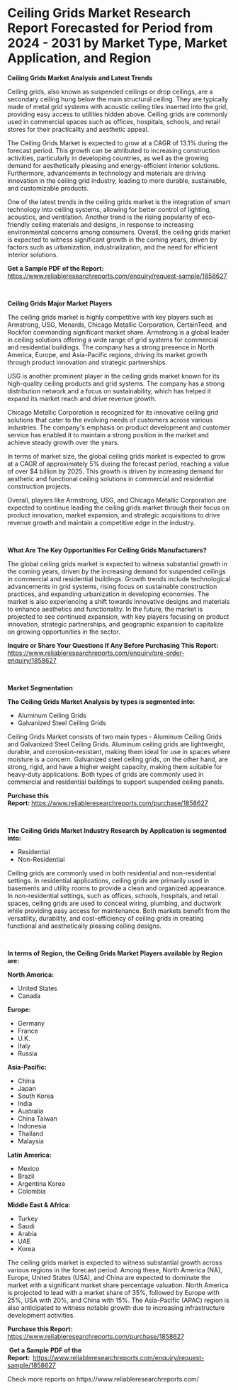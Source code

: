 <p><h1>Ceiling Grids Market Research Report Forecasted for Period from 2024 -  2031 by Market Type, Market Application, and Region</h1></p><p><strong>Ceiling Grids Market Analysis and Latest Trends</strong></p>
<p><p>Ceiling grids, also known as suspended ceilings or drop ceilings, are a secondary ceiling hung below the main structural ceiling. They are typically made of metal grid systems with acoustic ceiling tiles inserted into the grid, providing easy access to utilities hidden above. Ceiling grids are commonly used in commercial spaces such as offices, hospitals, schools, and retail stores for their practicality and aesthetic appeal.</p><p>The Ceiling Grids Market is expected to grow at a CAGR of 13.1% during the forecast period. This growth can be attributed to increasing construction activities, particularly in developing countries, as well as the growing demand for aesthetically pleasing and energy-efficient interior solutions. Furthermore, advancements in technology and materials are driving innovation in the ceiling grid industry, leading to more durable, sustainable, and customizable products.</p><p>One of the latest trends in the ceiling grids market is the integration of smart technology into ceiling systems, allowing for better control of lighting, acoustics, and ventilation. Another trend is the rising popularity of eco-friendly ceiling materials and designs, in response to increasing environmental concerns among consumers. Overall, the ceiling grids market is expected to witness significant growth in the coming years, driven by factors such as urbanization, industrialization, and the need for efficient interior solutions.</p></p>
<p><strong>Get a Sample PDF of the Report:&nbsp;</strong> <a href="https://www.reliableresearchreports.com/enquiry/request-sample/1858627">https://www.reliableresearchreports.com/enquiry/request-sample/1858627</a></p>
<p>&nbsp;</p>
<p><strong>Ceiling Grids Major Market Players</strong></p>
<p><p>The ceiling grids market is highly competitive with key players such as Armstrong, USG, Menards, Chicago Metallic Corporation, CertainTeed, and Rockfon commanding significant market share. Armstrong is a global leader in ceiling solutions offering a wide range of grid systems for commercial and residential buildings. The company has a strong presence in North America, Europe, and Asia-Pacific regions, driving its market growth through product innovation and strategic partnerships.</p><p>USG is another prominent player in the ceiling grids market known for its high-quality ceiling products and grid systems. The company has a strong distribution network and a focus on sustainability, which has helped it expand its market reach and drive revenue growth.</p><p>Chicago Metallic Corporation is recognized for its innovative ceiling grid solutions that cater to the evolving needs of customers across various industries. The company's emphasis on product development and customer service has enabled it to maintain a strong position in the market and achieve steady growth over the years.</p><p>In terms of market size, the global ceiling grids market is expected to grow at a CAGR of approximately 5% during the forecast period, reaching a value of over $4 billion by 2025. This growth is driven by increasing demand for aesthetic and functional ceiling solutions in commercial and residential construction projects.</p><p>Overall, players like Armstrong, USG, and Chicago Metallic Corporation are expected to continue leading the ceiling grids market through their focus on product innovation, market expansion, and strategic acquisitions to drive revenue growth and maintain a competitive edge in the industry.</p></p>
<p>&nbsp;</p>
<p><strong>What Are The Key Opportunities For Ceiling Grids Manufacturers?</strong></p>
<p><p>The global ceiling grids market is expected to witness substantial growth in the coming years, driven by the increasing demand for suspended ceilings in commercial and residential buildings. Growth trends include technological advancements in grid systems, rising focus on sustainable construction practices, and expanding urbanization in developing economies. The market is also experiencing a shift towards innovative designs and materials to enhance aesthetics and functionality. In the future, the market is projected to see continued expansion, with key players focusing on product innovation, strategic partnerships, and geographic expansion to capitalize on growing opportunities in the sector.</p></p>
<p><strong>Inquire or Share Your Questions If Any Before Purchasing This Report:</strong> <a href="https://www.reliableresearchreports.com/enquiry/pre-order-enquiry/1858627">https://www.reliableresearchreports.com/enquiry/pre-order-enquiry/1858627</a></p>
<p>&nbsp;</p>
<p><strong>Market Segmentation</strong></p>
<p><strong>The Ceiling Grids Market Analysis by types is segmented into:</strong></p>
<p><ul><li>Aluminum Ceiling Grids</li><li>Galvanized Steel Ceiling Grids</li></ul></p>
<p><p>Ceiling Grids Market consists of two main types - Aluminum Ceiling Grids and Galvanized Steel Ceiling Grids. Aluminum ceiling grids are lightweight, durable, and corrosion-resistant, making them ideal for use in spaces where moisture is a concern. Galvanized steel ceiling grids, on the other hand, are strong, rigid, and have a higher weight capacity, making them suitable for heavy-duty applications. Both types of grids are commonly used in commercial and residential buildings to support suspended ceiling panels.</p></p>
<p><strong>Purchase this Report:&nbsp;</strong><a href="https://www.reliableresearchreports.com/purchase/1858627">https://www.reliableresearchreports.com/purchase/1858627</a></p>
<p>&nbsp;</p>
<p><strong>The Ceiling Grids Market Industry Research by Application is segmented into:</strong></p>
<p><ul><li>Residential</li><li>Non-Residential</li></ul></p>
<p><p>Ceiling grids are commonly used in both residential and non-residential settings. In residential applications, ceiling grids are primarily used in basements and utility rooms to provide a clean and organized appearance. In non-residential settings, such as offices, schools, hospitals, and retail spaces, ceiling grids are used to conceal wiring, plumbing, and ductwork while providing easy access for maintenance. Both markets benefit from the versatility, durability, and cost-efficiency of ceiling grids in creating functional and aesthetically pleasing ceiling designs.</p></p>
<p>&nbsp;</p>
<p><strong>In terms of Region, the Ceiling Grids Market Players available by Region are:</strong></p>
<p>
    <p> <strong> North America: </strong>
        <ul>
            <li>United States</li>
            <li>Canada</li>
        </ul>
        </p> 
    <p> <strong> Europe: </strong>
        <ul>
            <li>Germany</li>
            <li>France</li>
            <li>U.K.</li>
            <li>Italy</li>
            <li>Russia</li>
        </ul>
        </p> 
    <p> <strong> Asia-Pacific: </strong>
        <ul>
            <li>China</li>
            <li>Japan</li>
            <li>South Korea</li>
            <li>India</li>
            <li>Australia</li>
            <li>China Taiwan</li>
            <li>Indonesia</li>
            <li>Thailand</li>
            <li>Malaysia</li>
        </ul>
        </p> 
    <p> <strong> Latin America: </strong>
        <ul>
            <li>Mexico</li>
            <li>Brazil</li>
            <li>Argentina Korea</li>
            <li>Colombia</li>
        </ul>
        </p> 
    <p> <strong> Middle East & Africa: </strong>
        <ul>
            <li>Turkey</li>
            <li>Saudi</li>
            <li>Arabia</li>
            <li>UAE</li>
            <li>Korea</li>
        </ul>
    </p>
    </p>
<p><p>The ceiling grids market is expected to witness substantial growth across various regions in the forecast period. Among these, North America (NA), Europe, United States (USA), and China are expected to dominate the market with a significant market share percentage valuation. North America is projected to lead with a market share of 35%, followed by Europe with 25%, USA with 20%, and China with 15%. The Asia-Pacific (APAC) region is also anticipated to witness notable growth due to increasing infrastructure development activities.</p></p>
<p><strong>Purchase this Report: </strong><a href="https://www.reliableresearchreports.com/purchase/1858627">https://www.reliableresearchreports.com/purchase/1858627</a></p>
<p>&nbsp;<strong>Get a Sample PDF of the Report:&nbsp;&nbsp;</strong><a href="https://www.reliableresearchreports.com/enquiry/request-sample/1858627">https://www.reliableresearchreports.com/enquiry/request-sample/1858627</a></p>
<p><strong></strong></p>
<p>Check more reports on https://www.reliableresearchreports.com/</p>